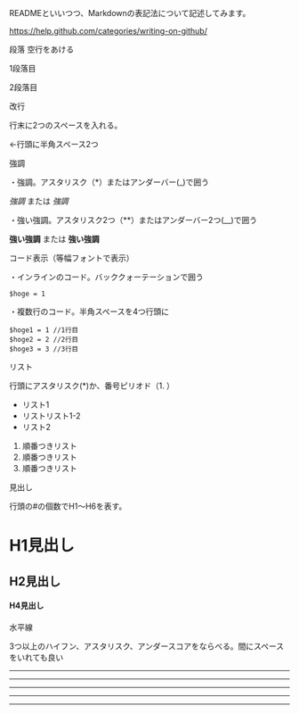 READMEといいつつ、Markdownの表記法について記述してみます。


https://help.github.com/categories/writing-on-github/



段落
空行をあける

1段落目 

2段落目


改行

行末に2つのスペースを入れる。

  ←行頭に半角スペース2つ



強調

・強調。アスタリスク（*）またはアンダーバー(_)で囲う

*強調* または _強調_

・強い強調。アスタリスク2つ（**）またはアンダーバー2つ(__)で囲う

**強い強調** または __強い強調__



コード表示（等幅フォントで表示）

・インラインのコード。バッククォーテーションで囲う

`$hoge = 1`

・複数行のコード。半角スペースを4つ行頭に

    $hoge1 = 1 //1行目
    $hoge2 = 2 //2行目
    $hoge3 = 3 //3行目



リスト

行頭にアスタリスク(*)か、番号ピリオド（1. ）

* リスト1 
* リストリスト1-2 
* リスト2 


1. 順番つきリスト 
2. 順番つきリスト 
3. 順番つきリスト



見出し

行頭の#の個数でH1～H6を表す。

# H1見出し 
## H2見出し 
#### H4見出し



水平線

3つ以上のハイフン、アスタリスク、アンダースコアをならべる。間にスペースをいれても良い

* * *

***

*****

- - - 

---------------------------------------



